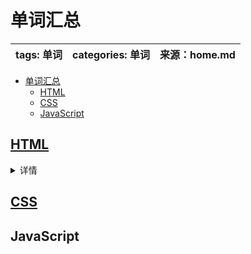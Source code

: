 # 单词汇总

| tags: 单词 | categories: 单词 | 来源：home.md |
| ---------- | ---------------- | ------------- |

- [单词汇总](#单词汇总)
  - [HTML](#html)
  - [CSS](#css)
  - [JavaScript](#javascript)

## [HTML](HTML.md)

<details>
  <summary>详情</summary>

| 英文           | 汉译                                            | 对应汉语简写 | 标签            |
| -------------- | ----------------------------------------------- | ------------ | --------------- |
| `<html>`       | 网页                                            | 网页         | 标签            |
| `<head>`       | 头部                                            | 头           | 标签            |
| `<base>`       | 该标签作为 HTML 文档中所有的链接标签的默认链接: | 头           | 标签            |
| `<body>`       | 身体                                            | 身           | 标签            |
| `<title>`      | 标题                                            | 标题         | 标签            |
| `<meta>`       | 元数据                                          | 元           | 标签            |
| `<link>`       | 链接                                            | 链           | 标签            |
| `<script>`     | 脚本                                            | 代码         | 标签            |
| `<style>`      | 样式                                            | 样式         | 标签            |
| `<a>`          | 链接                                            | 链           | 标签            |
| `<href>`       | 链接                                            | 链           | 标签            |
| `<img>`        | 图片                                            | 图片         | 标签            |
| `<src>`        | 图片                                            | 图片         | 标签            |
| `<alt>`        | 图片的替换文本                                  | 图片         | 标签            |
| `<div>`        | 区块                                            | 块           | 标签            |
| `<span>`       | 区块                                            | 块           | 标签            |
| `<h1>`         | 标题 1                                          | 标题 1       | 标签            |
| `<h2>`         | 标题 2                                          | 标题 2       | 标签            |
| `<h3>`         | 标题 3                                          | 标题 3       | 标签            |
| `<h4>`         | 标题 4                                          | 标题 4       | 标签            |
| `<h5>`         | 标题 5                                          | 标题 5       | 标签            |
| `<h6>`         | 标题 6                                          | 标题 6       | 标签            |
| `<p>`          | 段落                                            | 段落         | 标签            |
| `<b>`          | 加粗（bold 的缩写）                             | 加粗         | 标签            |
| `<em>`         | 着重文字                                        | 列表         | 标签            |
| `<i>`          | 列表                                            | 列表         | 标签            |
| `<small>`      | 小号字                                          | 列表         | 标签            |
| `<strong>`     | 加重语气                                        | 列表         | 标签            |
| `<sub>`        | 定义下标字                                      | 列表         | 标签            |
| `<sup>`        | 定义上标字                                      | 列表         | 标签            |
| `<ins>`        | 定义插入字                                      | 列表         | 标签            |
| `<del>`        | 定义删除字                                      | 列表         | 标签 文本格式化 |
| `<code>`       | 定义计算机代码                                  | 代码         | 标签 文本格式化 |
| `<kbd>`        | 定义键盘码                                      | 列表         | 标签 文本格式化 |
| `<samp>`       | 定义计算机代码样本                              | 列表         | 标签            |
| `<var>`        | 定义全局变量                                    | 列表         | 标签            |
| `<pre>`        | 定义预格式文本                                  | 段落         | 标签            |
| `<abbr>`       | 定义缩写                                        | 列表         | 标签            |
| `<address>`    | 定义地址                                        | 列表         | 标签            |
| `<bdo>`        | 定义文字方向                                    | 列表         | 标签            |
| `<blockquote>` | 定义长的引用                                    | 引用         | 标签            |
| `<q>`          | 定义短的引用语                                  | 列表         | 标签            |
| `<cite>`       | 定义引用、引证                                  | 列表         | 标签            |
| `<dfn>`        | 定义一个定义项目                                | 列表         | 标签            |
| `<ol>`         | 列表                                            | 列表         | 标签            |
| `<li>`         | 列表                                            | 列表         | 标签            |
| `<dl>`         | 列表                                            | 列表         | 标签            |
| `<dt>`         | 列表                                            | 列表         | 标签            |
| `<dd>`         | 列表                                            | 列表         | 标签            |
| `<hr>`         | 分隔线                                          | 分隔线       | 标签            |
| `<br>`         | 换行                                            | 换行         | 标签            |
| `<table>`      | 表格                                            | 表格         | 标签            |
| `<thead>`      | 表格头                                          | 表格         | 标签            |
| `<tbody>`      | 表格身体                                        | 表格         | 标签            |
| `<tr>`         | 表格                                            | 表格         | 标签            |
| `<th>`         | 表格                                            | 表格         | 标签            |
| `<td>`         | 表格                                            | 表格         | 标签            |
| `<form>`       | 表单                                            | 表单         | 标签            |
| `<input>`      | 输入                                            | 输入         | 标签            |
| `<button>`     | 按钮                                            | 按钮         | 标签            |
| `<select>`     | 选择                                            | 选择         | 标签            |
| `<option>`     | 选项                                            | 选项         | 标签            |
| `<textarea>`   | 文本                                            | 文本         | 标签            |
| `<label>`      | 标签                                            | 标签         | 标签            |
| `<fieldset>`   | 字段                                            | 字段         | 标签            |
| `<legend>`     | 字段                                            | 字段         | 标签            |
| `<details>`    | 详情                                            | 详情         | 标签            |
| `<summary>`    | 详情                                            | 详情         | 标签            |
| `<menu>`       | 菜单                                            | 菜单         | 标签            |
| `<menuitem>`   | 菜单                                            | 菜单         | 标签            |
| `<dialog>`     | 对话框                                          | 对话框       | 标签            |
| `<datalist>`   | 数据                                            | 数据         | 标签            |
| `<keygen>`     | 密钥                                            | 密钥         | 标签            |
| `<output>`     | 输出                                            | 输出         | 标签            |
| `<progress>`   | 进度                                            | 进度         | 标签            |
| `<meter>`      | 进度                                            | 进度         | 标签            |
| `<time>`       | 时间                                            | 时间         | 标签            |
| `<audio>`      | 音频                                            | 音频         | 标签            |
| `<video>`      | 视频                                            | 视频         | 标签            |
| `<source>`     | 源文件                                          | 源文件       | 标签            |
| `<track>`      | 源文件                                          | 源文件       | 标签            |
| `<canvas>`     | 画布                                            | 画布         | 标签            |
| `<map>`        | 地图                                            | 地图         | 标签            |
| `<area>`       | 图像地图中可点击区域                            | 地图         | 标签            |
| `<math>`       | 数学                                            | 数学         | 标签            |
| `<svg>`        | 矢量图                                          | 矢量图       | 标签            |
| `<object>`     | 对象                                            | 对象         | 标签            |
| `<param>`      | 参数                                            | 参数         | 标签            |

</details>

## [CSS](CSS.md)

## JavaScript
